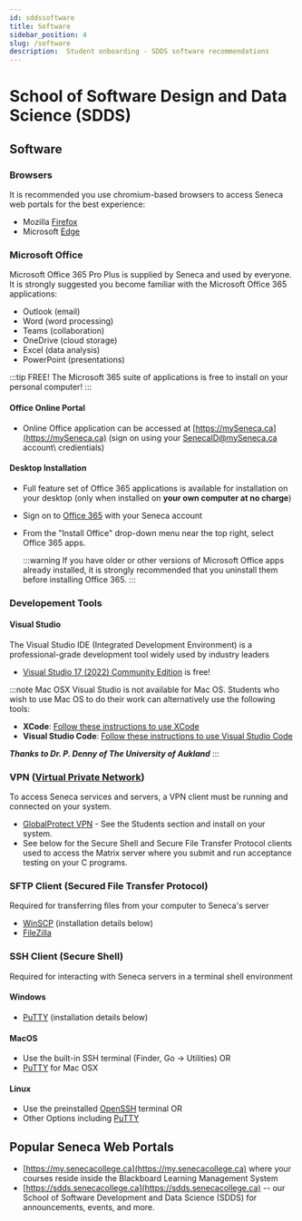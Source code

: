 ```yaml
---
id: sddssoftware
title: Software
sidebar_position: 4
slug: /software
description:  Student onboarding - SDDS software recommendations
---
```


# School of Software Design and Data Science \(SDDS\)

## Software

### Browsers
It is recommended you use chromium-based browsers to access Seneca web portals for the best experience:
* Mozilla [Firefox](https://www.mozilla.org/en-US/exp/firefox/)
* Microsoft [Edge](https://www.microsoft.com/en-us/edge?r=1)

### Microsoft Office
Microsoft Office 365 Pro Plus is supplied by Seneca and used by everyone.  It is strongly suggested you become familiar with the Microsoft Office 365 applications:

  - Outlook (email)
  - Word (word processing)
  - Teams (collaboration)
  - OneDrive (cloud storage)
  - Excel (data analysis)
  - PowerPoint (presentations)

:::tip FREE!
The Microsoft 365 suite of applications is free to install on your personal computer!
:::

#### Office Online Portal
* Online Office application can be accessed at [https://mySeneca.ca](https://mySeneca.ca) \(sign on using your SenecaID@mySeneca.ca account\ credientials)
  
#### Desktop Installation
* Full feature set of Office 365 applications is available for installation on your desktop \(only when installed on **your own computer at no charge**\)
* Sign on to [Office 365](http://www.office.com/) with your Seneca account
* From the "Install Office" drop-down menu near the top right, select Office 365 apps.

  :::warning
  If you have older or other versions of Microsoft Office apps already installed, it is strongly recommended that you uninstall them before installing Office 365.
  :::

### Developement Tools

#### Visual Studio
The Visual Studio IDE \(Integrated Development Environment\) is a professional-grade development tool widely used by industry leaders 
* [Visual Studio 17 \(2022\) Community Edition](https://visualstudio.microsoft.com/free-developer-offers/) is free!

:::note Mac OSX
Visual Studio is not available for Mac OS.  Students who wish to use Mac OS to do their work can alternatively use the following tools: 

* **XCode**:  [Follow these instructions to use XCode](https://www.cs.auckland.ac.nz/~paul/C/Mac/xcode/)
* **Visual Studio Code**:  [Follow these instructions to use Visual Studio Code](https://www.cs.auckland.ac.nz/~paul/C/Mac/)

***Thanks to Dr. P. Denny of The University of Aukland***
:::






### VPN ([Virtual Private Network](https://en.wikipedia.org/wiki/Virtual_private_network))
To access Seneca services and servers,
a VPN client must be running and connected on your system.
* [GlobalProtect VPN](https://employees.senecacollege.ca/spaces/77/it-services/wiki/view/3716/vpn) - See the Students section and install on your system.  
* See below for the Secure Shell and Secure File Transfer Protocol clients used to access the Matrix server where you submit and run acceptance testing on your C programs.

### SFTP Client \(Secured File Transfer Protocol\)
Required for transferring files from your computer to Seneca's server

* [WinSCP](https://winscp.net/eng/download.php) (installation details below)
* [FileZilla](https://www.ssh.com/academy/ssh/filezilla)

### SSH Client \(Secure Shell\)
Required for interacting with Seneca servers in a terminal shell environment

#### Windows
* [PuTTY](https://www.chiark.greenend.org.uk/~sgtatham/putty/latest.html) \(installation details below\)

#### MacOS
* Use the built-in SSH terminal (Finder, Go -> Utilities) OR
* [PuTTY](https://www.ssh.com/academy/ssh/putty/mac) for Mac OSX

#### Linux
* Use the preinstalled [OpenSSH](https://www.ssh.com/academy/ssh/openssh) terminal OR
* Other Options including [PuTTY](https://www.chiark.greenend.org.uk/~sgtatham/putty/latest.html)


## Popular Seneca Web Portals

* [https://my.senecacollege.ca](https://my.senecacollege.ca) where your courses reside inside the Blackboard Learning Management System
* [https://sdds.senecacollege.ca](https://sdds.senecacollege.ca) -- our School of Software Development and Data Science (SDDS) for announcements, events, and more.

<!-- :::warning DEPRICATED?
Will the SDDS website \(above link\) still be updated and maintained? or has ITS added this to their portfolio?
::: -->
